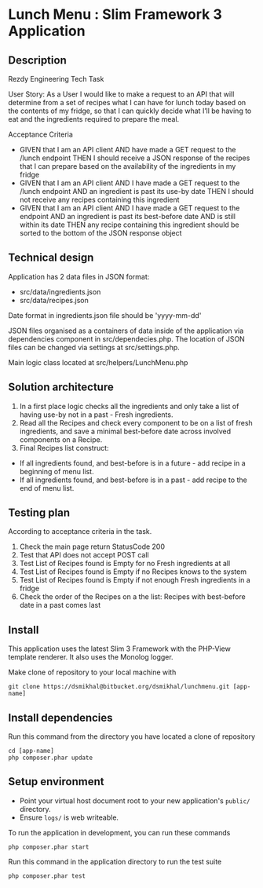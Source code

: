 # Lunch Menu : Slim Framework 3 Application

## Description

Rezdy Engineering Tech Task

User Story:
As a User I would like to make a request to an API that will determine from a set of recipes what I can have for lunch today based on the contents of my fridge, so that I can quickly decide what I’ll be having to eat and the ingredients required to prepare the meal.

Acceptance Criteria
- GIVEN that I am an API client AND have made a ​GET​ request to the ​/lunch​ endpoint THEN I should receive a JSON response of the recipes that I can prepare based on the availability of the ingredients in my fridge
- GIVEN that I am an API client AND I have made a ​GET​ request to the ​/lunch​ endpoint AND an ingredient is past its ​use-by​ date THEN I should not receive any recipes containing this ingredient
- GIVEN that I am an API client AND I have made a ​GET​ request to the endpoint AND an ingredient is past its ​best-before​ date AND is still within its date THEN any recipe containing this ingredient should be sorted to the bottom of the JSON response object

## Technical design

Application has 2 data files in JSON format:
 - src/data/ingredients.json
 - src/data/recipes.json 

 Date format in ingredients.json file should be 'yyyy-mm-dd'

JSON files organised as a containers of data inside of the application via dependencies component in src/dependecies.php. 
The location of JSON files can be changed via settings at src/settings.php.
    
Main logic class located at src/helpers/LunchMenu.php 
 
## Solution architecture 

1. In a first place logic checks all the ingredients and only take a list of having use-by not in a past - Fresh ingredients.
2. Read all the Recipes and check every component to be on a list of fresh ingredients, and save a minimal best-before date across involved components on a Recipe.
3. Final Recipes list construct: 
 - If all ingredients found, and best-before is in a future - add recipe in a beginning of menu list.
 - If all ingredients found, and best-before is in a past - add recipe to the end of menu list.


## Testing plan

According to acceptance criteria in the task.

1. Check the main page return StatusCode 200
2. Test that API does not accept POST call
3. Test List of Recipes found is Empty for no Fresh ingredients at all
4. Test List of Recipes found is Empty if no Recipes knows to the system
5. Test List of Recipes found is Empty if not enough Fresh ingredients in a fridge
6. Check the order of the Recipes on a the list: Recipes with best-before date in a past comes last

## Install

This application uses the latest Slim 3 Framework with the PHP-View template renderer. It also uses the Monolog logger.

Make clone of repository to your local machine with

    git clone https://dsmikhal@bitbucket.org/dsmikhal/lunchmenu.git [app-name]

## Install dependencies

Run this command from the directory you have located a clone of repository

    cd [app-name]
    php composer.phar update

## Setup environment

* Point your virtual host document root to your new application's `public/` directory.
* Ensure `logs/` is web writeable.

To run the application in development, you can run these commands 

	php composer.phar start

Run this command in the application directory to run the test suite

	php composer.phar test

